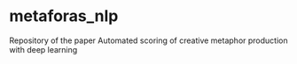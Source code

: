 # metaforas_nlp
Repository of the paper Automated scoring of creative metaphor production with deep learning
